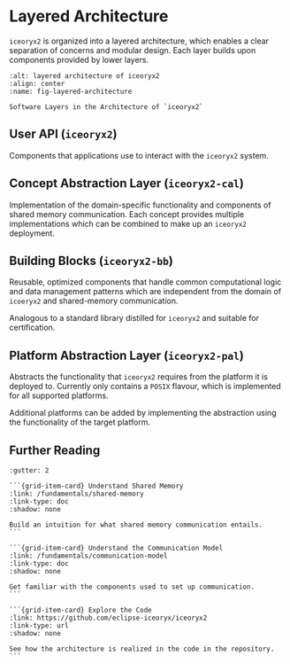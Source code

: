 # Layered Architecture

`iceoryx2` is organized into a layered architecture, which enables a
clear separation of concerns and modular design. Each layer builds upon
components provided by lower layers.

```{figure} /images/layered-architecture.svg
:alt: layered architecture of iceoryx2
:align: center
:name: fig-layered-architecture

Software Layers in the Architecture of `iceoryx2`
```

## User API (`iceoryx2`)

Components that applications use to interact with the `iceoryx2`
system.

## Concept Abstraction Layer (`iceoryx2-cal`)

Implementation of the domain-specific functionality and components of shared
memory communication. Each concept provides multiple implementations which can
be combined to make up an `iceoryx2` deployment.

## Building Blocks (`iceoryx2-bb`)

Reusable, optimized components that handle common computational
logic and data management patterns which are independent from the domain of
`icoeryx2` and shared-memory communication.

Analogous to a standard library distilled for `iceoryx2` and suitable for
certification.

## Platform Abstraction Layer (`iceoryx2-pal`)

Abstracts the functionality that `iceoryx2` requires from the platform it is
deployed to. Currently only contains a `POSIX` flavour, which is
implemented for all supported platforms.

Additional platforms can be added by implementing the abstraction using the
functionality of the target platform.

## Further Reading

````{grid} 1 1 2 3
:gutter: 2

```{grid-item-card} Understand Shared Memory
:link: /fundamentals/shared-memory
:link-type: doc
:shadow: none

Build an intuition for what shared memory communication entails.
```

```{grid-item-card} Understand the Communication Model
:link: /fundamentals/communication-model
:link-type: doc
:shadow: none

Get familiar with the components used to set up communication.
```

```{grid-item-card} Explore the Code
:link: https://github.com/eclipse-iceoryx/iceoryx2
:link-type: url
:shadow: none

See how the architecture is realized in the code in the repository.
```

````
